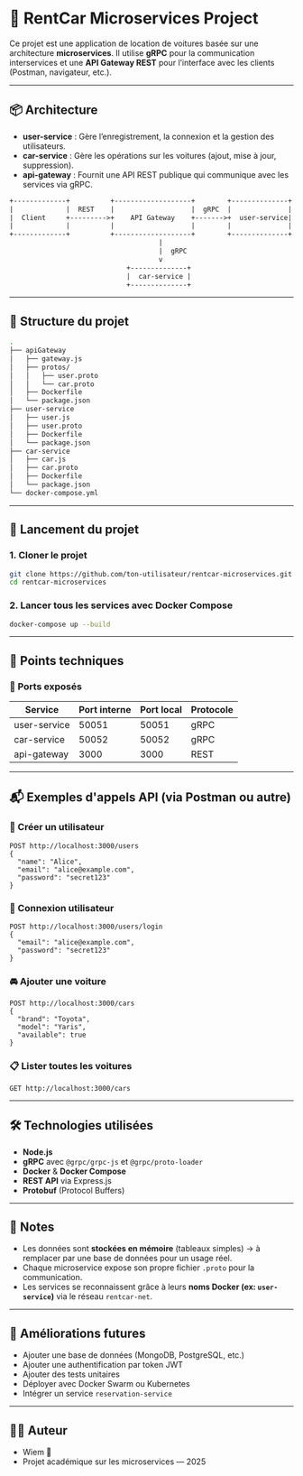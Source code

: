 # 🚗 RentCar Microservices Project

Ce projet est une application de location de voitures basée sur une architecture **microservices**. Il utilise **gRPC** pour la communication interservices et une **API Gateway REST** pour l’interface avec les clients (Postman, navigateur, etc.).

---

## 📦 Architecture

- **user-service** : Gère l’enregistrement, la connexion et la gestion des utilisateurs.
- **car-service** : Gère les opérations sur les voitures (ajout, mise à jour, suppression).
- **api-gateway** : Fournit une API REST publique qui communique avec les services via gRPC.

```txt
+-------------+          +-------------------+        +--------------+
|             |  REST    |                   |  gRPC  |              |
|  Client     +--------->+    API Gateway    +------->+  user-service|
|             |          |                   |        |              |
+-------------+          +-------------------+        +--------------+
                                     |
                                     |  gRPC
                                     v
                             +--------------+
                             |  car-service |
                             +--------------+
```

---

## 🧱 Structure du projet

```bash
.
├── apiGateway
│   ├── gateway.js
│   ├── protos/
│   │   ├── user.proto
│   │   └── car.proto
│   ├── Dockerfile
│   └── package.json
├── user-service
│   ├── user.js
│   ├── user.proto
│   ├── Dockerfile
│   └── package.json
├── car-service
│   ├── car.js
│   ├── car.proto
│   ├── Dockerfile
│   └── package.json
└── docker-compose.yml
```

---

## 🚀 Lancement du projet

### 1. Cloner le projet
```bash
git clone https://github.com/ton-utilisateur/rentcar-microservices.git
cd rentcar-microservices
```

### 2. Lancer tous les services avec Docker Compose
```bash
docker-compose up --build
```

---

## 📌 Points techniques

### 🧪 Ports exposés

| Service       | Port interne | Port local | Protocole |
|---------------|--------------|------------|-----------|
| user-service  | 50051        | 50051      | gRPC      |
| car-service   | 50052        | 50052      | gRPC      |
| api-gateway   | 3000         | 3000       | REST      |

---

## 📬 Exemples d'appels API (via Postman ou autre)

### 🔐 Créer un utilisateur
```
POST http://localhost:3000/users
{
  "name": "Alice",
  "email": "alice@example.com",
  "password": "secret123"
}
```

### 🔑 Connexion utilisateur
```
POST http://localhost:3000/users/login
{
  "email": "alice@example.com",
  "password": "secret123"
}
```

### 🚘 Ajouter une voiture
```
POST http://localhost:3000/cars
{
  "brand": "Toyota",
  "model": "Yaris",
  "available": true
}
```

### 📋 Lister toutes les voitures
```
GET http://localhost:3000/cars
```

---

## 🛠 Technologies utilisées

- **Node.js**
- **gRPC** avec `@grpc/grpc-js` et `@grpc/proto-loader`
- **Docker** & **Docker Compose**
- **REST API** via Express.js
- **Protobuf** (Protocol Buffers)

---

## 📎 Notes

- Les données sont **stockées en mémoire** (tableaux simples) → à remplacer par une base de données pour un usage réel.
- Chaque microservice expose son propre fichier `.proto` pour la communication.
- Les services se reconnaissent grâce à leurs **noms Docker (ex: `user-service`)** via le réseau `rentcar-net`.

---

## 🔮 Améliorations futures

- Ajouter une base de données (MongoDB, PostgreSQL, etc.)
- Ajouter une authentification par token JWT
- Ajouter des tests unitaires
- Déployer avec Docker Swarm ou Kubernetes
- Intégrer un service `reservation-service`

---

## 👩‍💻 Auteur

- Wiem 🦋  
- Projet académique sur les microservices — 2025
